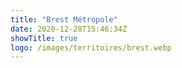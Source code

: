```yaml
---
title: "Brest Métropole"
date: 2020-12-28T15:46:34Z
showTitle: true
logo: /images/territoires/brest.webp
---
```

